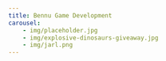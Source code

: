 ```yaml
---
title: Bennu Game Development
carousel:
    - img/placeholder.jpg
    - img/explosive-dinosaurs-giveaway.jpg
    - img/jarl.png
---
```

